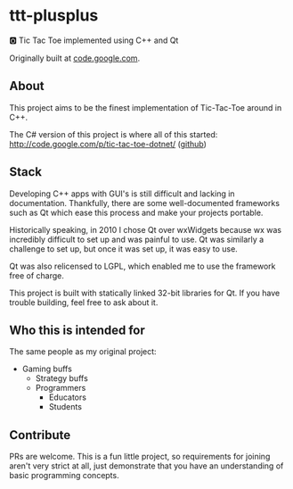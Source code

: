 # ttt-plusplus

:o2: Tic Tac Toe implemented using C++ and Qt

Originally built at [code.google.com](http://code.google.com/p/ttt-plusplus).

## About

This project aims to be the finest implementation of Tic-Tac-Toe around in C++.

The C# version of this project is where all of this started: http://code.google.com/p/tic-tac-toe-dotnet/ ([github](https://github.com/avindra/tic-tac-toe-dotnet
))

## Stack

Developing C++ apps with GUI's is still difficult and lacking in documentation. Thankfully, there are some well-documented frameworks such as Qt which ease this process and make your projects portable.

Historically speaking, in 2010 I chose Qt over wxWidgets because wx was incredibly difficult to set up and was painful to use. Qt was similarly a challenge to set up, but once it was set up, it was easy to use.

Qt was also relicensed to LGPL, which enabled me to use the framework free of charge.

This project is built with statically linked 32-bit libraries for Qt. If you have trouble building, feel free to ask about it.

## Who this is intended for

The same people as my original project:

 * Gaming buffs
   * Strategy buffs
   * Programmers
     * Educators
     * Students

## Contribute

PRs are welcome. This is a fun little project, so requirements for joining aren't very strict at all, just demonstrate that you have an understanding of basic programming concepts.
